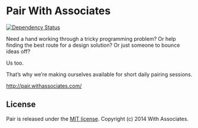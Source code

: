 # Pair With Associates
[![Dependency Status](https://gemnasium.com/withassociates/with-pair.svg)](https://gemnasium.com/withassociates/with-pair)

Need a hand working through a tricky programming problem?
Or help finding the best route for a design solution?
Or just someone to bounce ideas off?

Us too.

That’s why we’re making ourselves available for short daily pairing sessions.

http://pair.withassociates.com/


## License

Pair is released under the [MIT license](http://www.opensource.org/licenses/MIT). Copyright (c) 2014 With Associates.
